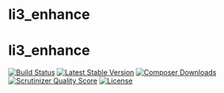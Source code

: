 li3_enhance
===========

li3_enhance
===========

[![Build Status](https://travis-ci.org/SobanVuex/li3_enhance.png?branch=master)](https://travis-ci.org/SobanVuex/li3_enhance)
[![Latest Stable Version](https://poser.pugx.org/sobanvuex/li3_enhance/version.png)](https://packagist.org/packages/sobanvuex/li3_enhance) 
[![Composer Downloads](https://poser.pugx.org/sobanvuex/li3_enhance/d/total.png)](https://packagist.org/packages/sobanvuex/li3_enhance) 
[![Scrutinizer Quality Score](https://scrutinizer-ci.com/g/SobanVuex/li3_enhance/badges/quality-score.png?s=730dcb128c758b498a4748b31f47ceaf309a14ac)](https://scrutinizer-ci.com/g/SobanVuex/li3_enhance/)
[![License](https://poser.pugx.org/sobanvuex/li3_enhance/license.png)](https://packagist.org/packages/sobanvuex/li3_enhance)
